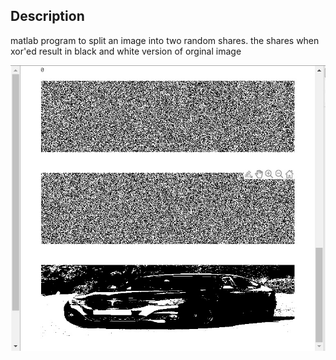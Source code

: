 ## Description
matlab program to split an image into two random shares. the shares when xor'ed result in black and white version of orginal image 

![](./imag.jpeg)
